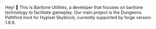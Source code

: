 Hey! 👋
This is Baritone Utilities, a developer that focuses on baritone technology to facilitate gameplay. Our main project is the Dungeons Pathfind mod for Hypixel Skyblock, currently supported by forge version 1.8.9.
